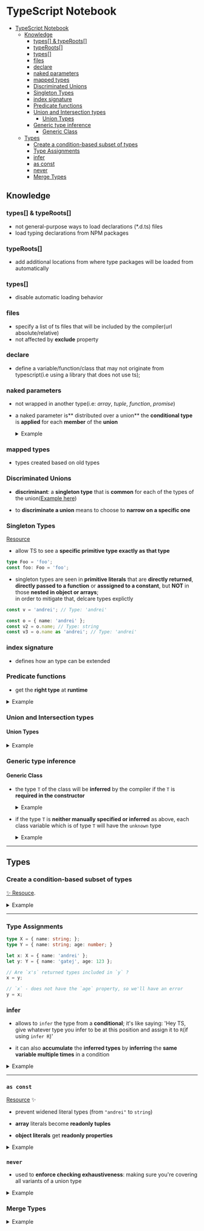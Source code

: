 # TypeScript Notebook

- [TypeScript Notebook](#typescript-notebook)
  - [Knowledge](#knowledge)
    - [types[] &amp; typeRoots[]](#types-amp-typeroots)
    - [typeRoots[]](#typeroots)
    - [types[]](#types)
    - [files](#files)
    - [declare](#declare)
    - [naked parameters](#naked-parameters)
    - [mapped types](#mapped-types)
    - [Discriminated Unions](#discriminated-unions)
    - [Singleton Types](#singleton-types)
    - [index signature](#index-signature)
    - [Predicate functions](#predicate-functions)
    - [Union and Intersection types](#union-and-intersection-types)
      - [Union Types](#union-types)
    - [Generic type inference](#generic-type-inference)
      - [Generic Class](#generic-class)
  - [Types](#types)
    - [Create a condition-based subset of types](#create-a-condition-based-subset-of-types)
    - [Type Assignments](#type-assignments)
    - [infer](#infer)
    - [as const](#as-const)
    - [never](#never)
    - [Merge Types](#merge-types)

## Knowledge

### types[] & typeRoots[]

- not general-purpose ways to load declarations (*.d.ts) files
- load typing declarations from NPM packages

### typeRoots[]

- add additional locations from where type packages will be loaded from automatically

### types[]

- disable automatic loading behavior 

### files

- specify a list of ts files that will be included by the compiler(url absolute/relative)
- not affected by **exclude** property

### declare

- define a variable/function/class that may not originate from typescript(i.e using a library that does not use ts); 

### naked parameters

- not wrapped in another type(i.e: _array_, _tuple_, _function_, _promise_)

- a naked parameter is** distributed over a union**
  the **conditional type** is **applied** for each **member** of the **union**
    <details>
    <summary>Example</summary>
    <br>


    ```typescript
    type Exclude<T, U> = T extends U ? never : T:

    type Foo = Exclude<'a' | 'b' | 'c', 'c'> // "a" | "b"
    ```
    </details>

### mapped types

* types created based on old types

### Discriminated Unions

* **discriminant**: a **singleton type** that is **common** for each of the types of the union([Example here](#never))

* to **discriminate a union** means to choose to **narrow on a specific one**

### Singleton Types

[Resource](#https://medium.com/@tar.viturawong/using-typescripts-singleton-types-in-practice-f8b20b1ec3a6)

* allow TS to see a **specific primitive type exactly as that type**
```typescript
type Foo = 'foo';
const foo: Foo = 'foo';
```

* singleton types are seen in **primitive literals** that are **directly returned**, **directly passed to a function** or **asssigned to a constant**, but **NOT** in those **nested in object or arrays**;  
in order to mitigate that, delcare types explictly
```typescript
const v = 'andrei'; // Type: 'andrei'

const o = { name: 'andrei' };
const v2 = o.name; // Type: string
const v3 = o.name as 'andrei'; // Type: 'andrei'
```

### index signature

* defines how an type can be extended

### Predicate functions

* get the **right type** at **runtime**

<details>
<summary>Example</summary>
<br>


```typescript
type Dog = {
  breed: string;
  wof: VoidFunction;
}

type Cat = {
  lives: number;
  meow: VoidFunction;
}

type Animal = Dog | Cat;

function isDog(p: Animal): p is Dog {
  // Leveraging the power of type guards!
  return 'breed' in p;
}

let animal: Animal;

if (isDog(animal)) {
  console.log(animal.wof)
  console.log(animal.breed)
} else {
  console.log(animal.meow)
  console.log(animal.lives)
}
```
</details>

### Union and Intersection types

#### Union Types

<details>
  <summary>Example</summary>

  ```typescript
  type AType = 'a' extends 'a' | 'b' ? number :  string; // number

  type BType = 'a' | 'b' extends 'a' ? number : string; // string

  type CType = 'a' | 'b' | 'c' extends 'a' | 'b' ? number : string; // string

  type DType = 'a' | 'b' extends 'a' | 'b' | 'c' ? number : string; // number
  ```
</details>

### Generic type inference

#### Generic Class

* the type `T` of the class will be **inferred** by the compiler if the `T` is **required in the constructor**

  <details>
  <summary>Example</summary>
  <br>


  ```typescript
  class Bar<T> {
    randomVar: T;

    constructor (public name: T) { }
  }

  const b = new Bar(true);

  b.name // boolean
  b.randomVar // boolean
  ```
  </details>

* if the type `T` is **neither manually specified or inferred** as above, each class variable which is of type `T` will have the `unknown` type

  <details>
  <summary>Example</summary>
  <br>


  ```typescript
  class Bar<T> {
    randomVar: T;

    constructor (public name: boolean) { }
  }

  const b = new Bar(true);

  b.name // boolean
  b.randomVar // unknown

  ```
  </details>

---

## Types

### Create a condition-based subset of types

[:sparkles: Resouce](https://medium.com/dailyjs/typescript-create-a-condition-based-subset-types-9d902cea5b8c).

<details>
<summary>Example</summary>
<br>


```typescript
interface Person {
    id: number,
    name: string,
    lastName: string,
    load: () => Promise<Person>
}

/**
 * @returns
 * Conditional types
 * 
 * { prop: type | never }
 */
type FilterFlags<Base, Condition> = {
    [K in keyof Base]: Base[K] extends Condition ? K : never
}

/**
 * Grabbing the names of keys
 * 
 * `keyof` - ignores `never`
 */
type AllowedNames<Base, Condition> = FilterFlags<Base, Condition>[keyof Base]

/**
 * `Pick` - iterates over provided key names and extracts the associated type to the new object
 */
type SubType<Base, Condition> = Pick<Base, AllowedNames<Base, Condition>>;

/**
 * One expression
 * 
 * type SubType<Base, Condition> = Pick<Base, { [K in keyof Base]: Base[K] extends Condition ? K : never }[keyof Base]>;
 */

const p: SubType<Person, string | number> = { name: 'n', lastName: 'a', id: 123 }

// Usage

interface PersonLoader {
    // loadAmountOfPeople (): number;
    loadAmountOfPeople: () => number;
    loadPeople: (city: string) => Person[],
    url: string
}

/**
 * Filter out everything except functions
 */
// type Callable = SubType<PersonLoader, (_: any) => any>
type Callable = SubType<Person, (_: any) => any>

// const person1: Person = <Person>{}
// person1.name = 'name'
// person1.lastName = 'lastName'
// person1.id = 1233
// person1.load = () => { return new Promise() }

const callable: Callable = { load: (): Promise<Person> => { return new Promise(resolve => resolve()) } }
```
</details>

---

### Type Assignments

```typescript
type X = { name: string; };
type Y = { name: string; age: number; }

let x: X = { name: 'andrei' };
let y: Y = { name: 'gatej', age: 123 };

// Are `x's` returned types included in `y` ?
x = y;

// `x` - does not have the `age` property, so we'll have an error
y = x;
```

### infer

* allows to `infer` the type from a **conditional**; it's like saying: 'Hey TS, give whatever type you infer to be at this position and assign it to `R`(if using `infer R`)'

* it can also **accumulate** the **inferred types** by **inferring** the **same variable multiple times** in a condition

<details>
<summary>Example</summary>
<br>


```typescript
type Arr = string[];

type GetArrType<T> = T extends (infer R)[] ? R : T

type ArrType = GetArrType<Arr>; // string

interface Person {
  name: string;
  age: number;
}

// ====================================

type APromise = Promise<Person>;

type GetPromiseType<T> = T extends Promise<infer R> ? R : T;

type PromiseT = GetPromiseType<APromise>; // Person

// ====================================

type GetAccumulatedTypes<T> = T extends {
  a: (...args: infer U) => infer R;
  b: (...args: infer U) => infer R;
} ? R : T;

type ObjType = {
  a: (name: string) => boolean;
  b: (age: number) => string;
};

type AccType = GetAccumulatedTypes<ObjType>; // boolean | string

// ====================================

interface Person {
    name: string;
    age: number;
}

function foo(): Person {
    return {
        name: 'andrei',
        age: 18,
    };
}

type RetType<F> = F extends (...args: any[]) => infer R ? R : never;

type R = ReturnType<typeof foo> // Person

type R2 = RetType<typeof foo> // // Person
```
</details>

---

### `as const`

[Resource](#https://dev.to/aexol/typescript-tutorial-use-as-const-to-export-colors-39fl) :sparkles:

* prevent widened literal types (from `"andrei"` to `string`)

* **array** literals become **readonly tuples**

* **object literals** get **readonly properties**

<details>
<summary>Example</summary>
<br>


```typescript
const Colors = {
  cherry: "#F9193F",
  mars: "#F19037",
  meteor: "#FFE3C8"
};

type ColorsTypeWithoutAsConst = typeof Colors;
/* 
const Colors: {
    cherry: string;
    mars: string;
    meteor: string;
}
*/

const Colors = {
  cherry: "#F9193F",
  mars: "#F19037",
  meteor: "#FFE3C8"
} as const;

type ColorsTypeWithAsConst = typeof Colors;

/* 
const Colors: {
    readonly cherry: "#F9193F";
    readonly mars: "#F19037";
    readonly meteor: "#FFE3C8";
}
*/

// ========================================


const people = [
  { name: 'foo', age: 123 },
  { name: 'bar', age: 200 },
] as const;

for (const person of people) {
  console.log(person.name === 'bar')
}

```
</details>

### `never` 

* used to **enforce checking exhaustiveness**: making sure you're covering all variants of a union type

<details>
<summary>Example</summary>
<br>


```typescript
interface IFoo {
  type: 'foo';
  name: string;
}

interface IBar {
  type: 'bar';
  age: number;
}

interface IBaz {
  type: 'baz';
  city: string;
}

type Union = IFoo | IBar | IBaz;

function func (u: Union) {
  switch (u.type) {
    case "foo": {
      console.log(u.name);
      break;
    }
    
    default: {
      // The compiled makes sure you're not leaving something unchecked!

      // Type '"bar" | "baz"' is not assignable to type 'never'
      const x: never = u.type;
    }
  }
}
```
</details>

### Merge Types

<details>
  <summary>Example</summary>

  ```typescript
type Omit<T, U extends keyof T> = Pick<T, Exclude<keyof T, U>>;

type Merge<M, N> = Pick<M, Exclude<keyof M, keyof N>> & N;

type Merge<M, N> = Omit<M, Extract<keyof M, keyof N>> & N;

interface Person {
  name: string;
  age: number;
}

interface Random {
  a: string;
  b: number;
  c: boolean;
  p: Person;
}

type Merge<M, N> = Omit<M, Extract<keyof M, keyof N>> & N

type Random2 = Merge<Random, { b: boolean, p: Merge<Person, { age: string }> }>;
const r2: Random2 = {
  a: 'str',
  b: true,
  c: true,
  p: { name: 'name', age: '123' }
}


```
</details>
